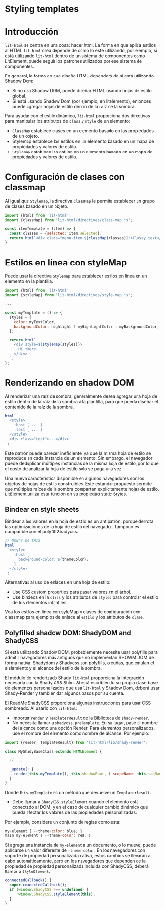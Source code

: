 # Styling templates

# Introducción

`lit-html` se centra en una cosa: hacer html. La forma en que aplica estilos al HTML `lit-html` crea depende de cómo lo esté utilizando, por ejemplo, si está utilizando `lit-html` dentro de un sistema de componentes como LitElement, puede seguir los patrones utilizados por ese sistema de componentes.

En general, la forma en que diseñe HTML dependerá de si está utilizando Shadow Dom:

- Si no usa Shadow DOM, puede diseñar HTML usando hojas de estilo global.
- Si está usando Shadow Dom (por ejemplo, en litelemento), entonces puede agregar hojas de estilo dentro de la raíz de la sombra.

Para ayudar con el estilo dinámico, `lit-html` proporciona dos directivas para manipular los atributos de `class` y `style` de un elemento:

- `ClassMap` establece clases en un elemento basado en las propiedades de un objeto.
- Stylemap establece los estilos en un elemento basado en un mapa de propiedades y valores de estilo.
- `Stylemap` establece los estilos en un elemento basado en un mapa de propiedades y valores de estilo.

# Configuración de clases con classmap

Al igual que `Stylemap`, la directiva `ClassMap` le permite establecer un grupo de clases basado en un objeto.

```jsx
import {html} from 'lit-html';
import {classMap} from 'lit-html/directives/class-map.js';

const itemTemplate = (item) => {
  const classes = {selected: item.selected};
  return html`<div class="menu-item ${classMap(classes)}">Classy text</div>`;
}
```

# Estilos en línea con styleMap

Puede usar la directiva `Stylemap` para establecer estilos en línea en un elemento en la plantilla.

```jsx
import {html} from 'lit-html';
import {styleMap} from 'lit-html/directives/style-map.js';

...

const myTemplate = () => {
  styles = {
    color: myTextColor,
    backgroundColor: highlight ? myHighlightColor : myBackgroundColor,
  };

  return html`
    <div style=${styleMap(styles)}>
      Hi there!
    </div>
  `;
};
```

# Renderizando en shadow DOM

Al renderizar una raíz de sombra, generalmente desea agregar una hoja de estilo dentro de la raíz de la sombra a la plantilla, para que pueda diseñar el contenido de la raíz de la sombra.

```jsx
html`
  <style>
    :host { ... }
    .test { ... }
  </style>
  <div class="test">...</div>
`;
```

Este patrón puede parecer ineficiente, ya que la misma hoja de estilo se reproduce en cada instancia de un elemento. Sin embargo, el navegador puede deduplicar múltiples instancias de la misma hoja de estilo, por lo que el costo de analizar la hoja de estilo solo se paga una vez.

Una nueva característica disponible en algunos navegadores son los objetos de hojas de estilo construibles. Este estándar propuesto permite que múltiples raíces de la sombra compartan explícitamente hojas de estilo. LitElement utiliza esta función en su propiedad static Styles.

## Bindear en style sheets

Bindear a los valores en la hoja de estilo es un antipatrón, porque derrota las optimizaciones de la hoja de estilo del navegador. Tampoco es compatible con el polyfill Shadycss.

```jsx
// DON'T DO THIS
html`
  <style>
    :host {
      background-color: ${themeColor};
    }
  </style>
`;
```

Alternativas al uso de enlaces en una hoja de estilo:

- Use CSS custom properties para pasar valores en el árbol.
- Use bindeos en la `class` y los atributos de `styles` para controlar el estilo de los elementos infantiles.

Vea los estilos en línea con syleMap y clases de configuración con classmap para ejemplos de enlace al `estilo` y los atributos de `clase`.

## Polyfilled shadow DOM: ShadyDOM and ShadyCSS

Si está utilizando Shadow DOM, probablemente necesite usar polyfills para admitir navegadores más antiguos que no implementan SHOWM DOM de forma nativa. Shadydom y Shadycss son polyfills, o cuñas, que emulan el aislamiento y el alcance del estilo de la sombra.

El módulo de renderizado Shady `lit-html` proporciona la integración necesaria con la Shady CSS Shim. Si está escribiendo su propia clase base de elementos personalizados que usa `lit-html` y Shadow Dom, deberá usar Shady-Render y también dar algunos pasos por su cuenta.

El ReadMe ShadyCSS proporciona algunas instrucciones para usar CSS sombreado. Al usarlo con `lit-html`:

- Importar `render` y `TemplaterResult` de la Biblioteca de `shady-render`.
- No necesita llamar a `shadycss.preTemplate`. En su lugar, pase el nombre del alcance como una opción Render. Para elementos personalizados, use el nombre del elemento como nombre de alcance. Por ejemplo:

```jsx
import {render, TemplateResult} from 'lit-html/lib/shady-render';

class MyShadyBaseClass extends HTMLElement {

  // ...

  _update() {
    render(this.myTemplate(), this.shadowRoot, { scopeName: this.tagName.toLowerCase() });
  }
}
```

Donde t`his.myTemplate` es un método que devuelve un `TemplaterResult`.

- Debe llamar a `ShadyCSS.styleElement` cuando el elemento está conectado al DOM, y en el caso de cualquier cambio dinámico que pueda afectar los valores de las propiedades personalizadas.

Por ejemplo, considere un conjunto de reglas como esta:

```jsx
my-element { --theme-color: blue; }
main my-element { --theme-color: red; }
```

Si agrega una instancia de `my-element` a un documento, o lo mueve, puede aplicarse un valor diferente de `-theme-color`. En los navegadores con soporte de propiedad personalizada nativa, estos cambios se llevarán a cabo automáticamente, pero en los navegadores que dependen de la propiedad de propiedad personalizada incluida con ShadyCSS, deberá llamar a `StyleElement`.

```jsx
connectedCallback() {
  super.connectedCallback();
  if (window.ShadyCSS !== undefined) {
      window.ShadyCSS.styleElement(this);
  }
}
```

